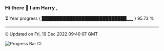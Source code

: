 ### Hi there 👋 I am Harry , 

⏳ Year progress { ████████████████████████████▁▁ } 95.73 %

---

⏰ Updated on Fri, 16 Dec 2022 09:40:07 GMT

![Progress Bar CI](https://github.com/duykhang68/duykhang68/workflows/Progress%20Bar%20CI/badge.svg)

